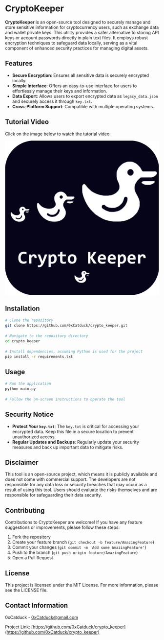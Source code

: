 # CryptoKeeper

**CryptoKeeper** is an open-source tool designed to securely manage and store sensitive information for cryptocurrency users, such as exchange data and wallet private keys. This utility provides a safer alternative to storing API keys or account passwords directly in plain text files. It employs robust encryption techniques to safeguard data locally, serving as a vital component of enhanced security practices for managing digital assets.

## Features

- **Secure Encryption**: Ensures all sensitive data is securely encrypted locally.
- **Simple Interface**: Offers an easy-to-use interface for users to effortlessly manage their keys and information.
- **Data Export**: Allows users to export encrypted data as `legacy_data.json` and securely access it through `key.txt`.
- **Cross-Platform Support**: Compatible with multiple operating systems.

## Tutorial Video

Click on the image below to watch the tutorial video:

[![Watch the video](https://github.com/0xCatduck/crypto_keeper/blob/main/crypto_keeper/view/icon.png)](https://youtu.be/yLe_tbXtwZs)

## Installation

```bash
# Clone the repository
git clone https://github.com/0xCatduck/crypto_keeper.git

# Navigate to the repository directory
cd crypto_keeper

# Install dependencies, assuming Python is used for the project
pip install -r requirements.txt
```

## Usage

```bash
# Run the application
python main.py

# Follow the on-screen instructions to operate the tool
```

## Security Notice

- **Protect Your `key.txt`**: The `key.txt` is critical for accessing your encrypted data. Keep this file in a secure location to prevent unauthorized access.
- **Regular Updates and Backups**: Regularly update your security measures and back up important data to mitigate risks.

## Disclaimer

This tool is an open-source project, which means it is publicly available and does not come with commercial support. The developers are not responsible for any data loss or security breaches that may occur as a result of using this tool. Users should evaluate the risks themselves and are responsible for safeguarding their data security.

## Contributing

Contributions to CryptoKeeper are welcome! If you have any feature suggestions or improvements, please follow these steps:

1. Fork the repository
2. Create your feature branch (`git checkout -b feature/AmazingFeature`)
3. Commit your changes (`git commit -m 'Add some AmazingFeature'`)
4. Push to the branch (`git push origin feature/AmazingFeature`)
5. Open a Pull Request

## License

This project is licensed under the MIT License. For more information, please see the LICENSE file.

## Contact Information

0xCatduck - 0xCatduck@gmail.com

Project Link: [https://github.com/0xCatduck/crypto_keeper](https://github.com/0xCatduck/crypto_keeper)
